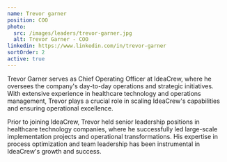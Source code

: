 ```yaml
---
name: Trevor garner
position: COO
photo:
  src: /images/leaders/trevor-garner.jpg
  alt: Trevor Garner - COO
linkedin: https://www.linkedin.com/in/trevor-garner
sortOrder: 2
active: true
---
```


Trevor Garner serves as Chief Operating Officer at IdeaCrew, where he oversees the company's day-to-day operations and strategic initiatives. With extensive experience in healthcare technology and operations management, Trevor plays a crucial role in scaling IdeaCrew's capabilities and ensuring operational excellence.

Prior to joining IdeaCrew, Trevor held senior leadership positions in healthcare technology companies, where he successfully led large-scale implementation projects and operational transformations. His expertise in process optimization and team leadership has been instrumental in IdeaCrew's growth and success.
